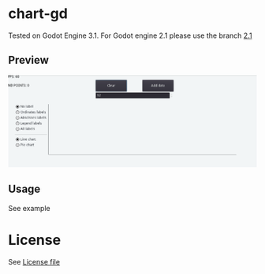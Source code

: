 # chart-gd

Tested on Godot Engine 3.1. For Godot engine 2.1 please use the branch [2.1](https://github.com/binogure-studio/chart-gd/tree/2.1)

## Preview

![Demo](./assets/charts.gif "Example")

## Usage

See example

# License

See [License file](./LICENSE)